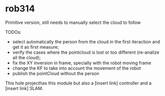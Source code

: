 # rob314

Primitive version, still needs to manually select the cloud to follow

TODOs:
- select automatically the person from the cloud in the first iteraction and get it as first measure;
- verify the cases where the pointcloud is lost or too different (re-analize all the cloud);
- fix the XY inversion in frame, specially with the robot moving frame
- change the KF to take into account the movement of the robot
- publish the pointCloud without the person


This hole projecthas this module but also a [insert link] controller and a [insert link] SLAM.